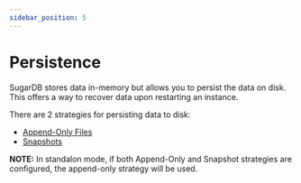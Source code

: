 ```yaml
---
sidebar_position: 5
---
```


# Persistence

SugarDB stores data in-memory but allows you to persist the data on disk. This offers a way to recover data upon restarting an instance.

There are 2 strategies for persisting data to disk:

- [Append-Only Files](./append-only)
- [Snapshots](./snapshot)

<b>NOTE:</b> In standalon mode, if both Append-Only and Snapshot strategies are configured, the append-only strategy will be used.
